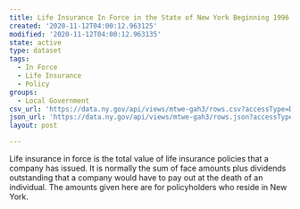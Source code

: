```yaml
---
title: Life Insurance In Force in the State of New York Beginning 1996
created: '2020-11-12T04:00:12.963125'
modified: '2020-11-12T04:00:12.963135'
state: active
type: dataset
tags:
  - In Force
  - Life Insurance
  - Policy
groups:
  - Local Government
csv_url: 'https://data.ny.gov/api/views/mtwe-gah3/rows.csv?accessType=DOWNLOAD'
json_url: 'https://data.ny.gov/api/views/mtwe-gah3/rows.json?accessType=DOWNLOAD'
layout: post

---
```

Life insurance in force is the total value of life insurance policies that a company has issued.  It is normally the sum of face amounts plus dividends outstanding that a company would have to pay out at the death of an individual.  The amounts given here are for policyholders who reside in New York.

